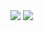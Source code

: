 


<img src="https://www.eman.cz/wp-content/uploads/2019/10/header_swift_ui.jpg">

<img src="https://th.bing.com/th/id/R.cf905bd21bde46b1241c058b187e266e?rik=dddx1Ry1DybZlA&riu=http%3a%2f%2fwww.wired.com%2fwp-content%2fuploads%2f2015%2f11%2fapple-swift-logo-F-1199x630.jpg&ehk=LjI%2bh5JNHtOzBiqVzw%2fmzI6o3Xj9fD8hfWHpphOmhCM%3d&risl=&pid=ImgRaw&r=0">
